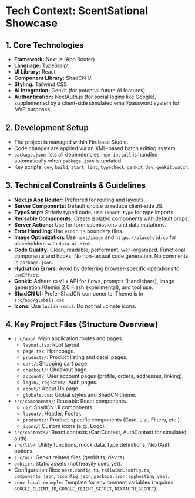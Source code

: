 # Tech Context: ScentSational Showcase

## 1. Core Technologies

*   **Framework:** Next.js (App Router)
*   **Language:** TypeScript
*   **UI Library:** React
*   **Component Library:** ShadCN UI
*   **Styling:** Tailwind CSS
*   **AI Integration:** Genkit (for potential future AI features)
*   **Authentication:** NextAuth.js (for social logins like Google), supplemented by a client-side simulated email/password system for MVP purposes.

## 2. Development Setup

*   The project is managed within Firebase Studio.
*   Code changes are applied via an XML-based batch editing system.
*   `package.json` lists all dependencies. `npm install` is handled automatically when `package.json` is updated.
*   Key scripts: `dev`, `build`, `start`, `lint`, `typecheck`, `genkit:dev`, `genkit:watch`.

## 3. Technical Constraints & Guidelines

*   **Next.js App Router:** Preferred for routing and layouts.
*   **Server Components:** Default choice to reduce client-side JS.
*   **TypeScript:** Strictly typed code, use `import type` for type imports.
*   **Reusable Components:** Create isolated components with default props.
*   **Server Actions:** Use for form submissions and data mutations.
*   **Error Handling:** Use `error.js` boundary files.
*   **Image Optimization:** Use `next/image` and `https://placehold.co` for placeholders with `data-ai-hint`.
*   **Code Quality:** Clean, readable, performant, well-organized. Functional components and hooks. No non-textual code generation. No comments in `package.json`.
*   **Hydration Errors:** Avoid by deferring browser-specific operations to `useEffect`.
*   **Genkit:** Adhere to v1.x API for flows, prompts (Handlebars), image generation (Gemini 2.0 Flash experimental), and tool use.
*   **ShadCN UI:** Prefer ShadCN components. Theme is in `src/app/globals.css`.
*   **Icons:** Use `lucide-react`. Do not hallucinate icons.

## 4. Key Project Files (Structure Overview)

*   `src/app/`: Main application routes and pages.
    *   `layout.tsx`: Root layout.
    *   `page.tsx`: Homepage.
    *   `products/`: Product listing and detail pages.
    *   `cart/`: Shopping cart page.
    *   `checkout/`: Checkout page.
    *   `account/`: User account pages (profile, orders, addresses, linking).
    *   `login/`, `register/`: Auth pages.
    *   `about/`: About Us page.
    *   `globals.css`: Global styles and ShadCN theme.
*   `src/components/`: Reusable React components.
    *   `ui/`: ShadCN UI components.
    *   `layout/`: Header, Footer.
    *   `products/`: Product-specific components (Card, List, Filters, etc.).
    *   `icons/`: Custom icons (e.g., Logo).
*   `src/contexts/`: React contexts (CartContext, AuthContext for simulated auth).
*   `src/lib/`: Utility functions, mock data, type definitions, NextAuth options.
*   `src/ai/`: Genkit related files (genkit.ts, dev.ts).
*   `public/`: Static assets (not heavily used yet).
*   Configuration files: `next.config.ts`, `tailwind.config.ts`, `components.json`, `tsconfig.json`, `package.json`, `apphosting.yaml`.
*   `.env.local.example`: Template for environment variables (requires `GOOGLE_CLIENT_ID`, `GOOGLE_CLIENT_SECRET`, `NEXTAUTH_SECRET`).
